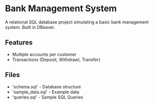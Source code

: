 # Bank Management System
A relational SQL database project simulating a basic bank management system. Built in DBeaver.

## Features 
- Multiple accounts per customer
- Transactions (Deposit, Withdrawl, Transfer)

## Files
- 'schema.sql' - Database structure
- 'sample_data.sql' - Example data
- 'queries.sql' - Sample SQL Queries
